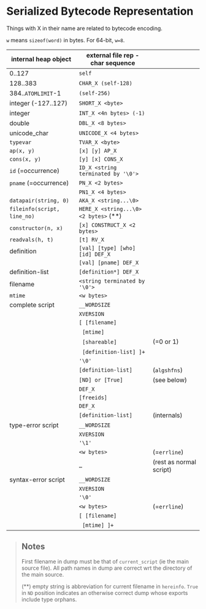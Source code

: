 # Serialized Bytecode Representation

Things with X in their name are related to bytecode encoding.

`w` means `sizeof(word)` in bytes. For 64-bit, `w=8`.

| internal heap object        | external file rep - char sequence         |                         |
| --------------------------- | ----------------------------------------- | ----------------------- |
| 0..127                      | `self`                                    |                         |
| 128..383                    | `CHAR_X (self-128)`                       |                         |
| 384..`ATOMLIMIT`-1          | `(self-256)`                              |                         |
| integer (-127..127)         | `SHORT_X <byte>`                          |                         |
| integer                     | `INT_X <4n bytes> (-1)`                   |                         |
| double                      | `DBL_X <8 bytes>`                         |                         |
| unicode_char                | `UNICODE_X <4 bytes>`                     |                         |
| `typevar`                   | `TVAR_X <byte>`                           |                         |
| `ap(x, y)`                  | `[x] [y] AP_X`                            |                         |
| `cons(x, y)`                | `[y] [x] CONS_X`                          |                         |
| `id` (=occurrence)          | `ID_X <string terminated by '\0'>`        |                         |
| `pname` (=occurrence)       | `PN_X <2 bytes>`                          |                         |
|                             | `PN1_X <4 bytes>`                         |                         |
| `datapair(string, 0)`       | `AKA_X <string...\0>`                     |                         |
| `fileinfo(script, line_no)`&nbsp;&nbsp; | `HERE_X <string...\0> <2 bytes>`     (**) |                         |
| `constructor(n, x)`         | `[x] CONSTRUCT_X <2 bytes>`               |                         |
| `readvals(h, t)`            | `[t] RV_X`                                |                         |
| definition                  | `[val] [type] [who] [id] DEF_X`           |                         |
|                             | `[val] [pname] DEF_X`                     |                         |
| definition-list             | `[definition*] DEF_X`                     |                         |
| filename                    | `<string terminated by '\0'>`             |                         |
| `mtime`                     | `<w bytes>`                               |                         |
| complete script             | `__WORDSIZE`                              |                         |
|                             | `XVERSION`                                |                         |
|                             | `[ [filename]`                            |                         |
|                             | &nbsp;&nbsp;`[mtime]`                     |                         |
|                             | &nbsp;&nbsp;`[shareable]`                 | (=0 or 1)               |
|                             | &nbsp;&nbsp;`[definition-list] ]+`        |                         |
|                             | `'\0'`                                    |                         |
|                             | `[definition-list]`                       | (`algshfns`)              |
|                             | `[ND] or [True]`                          | (see below)             |
|                             | `DEF_X`                                   |                         |
|                             | `[freeids]`                               |                         |
|                             | `DEF_X`                                   |                         |
|                             | `[definition-list]`                       | (internals)             |
| type-error script           | `__WORDSIZE`                              |                         |
|                             | `XVERSION`                                |                         |
|                             | `'\1'`                                    |                         |
|                             | `<w bytes>`                               | (=`errline`)              |
|                             | `…`                                       | (rest as normal script) |
| syntax-error script         | `__WORDSIZE`                              |                         |
|                             | `XVERSION`                                |                         |
|                             | `'\0'`                                    |                         |
|                             | `<w bytes>`                               | (=`errline`)              |
|                             | `[ [filename]`                            |                         |
|                             | &nbsp;&nbsp;`[mtime] ]+`                  |                         |


>  Notes
>    -----
> First filename in dump must be that of `current_script` (ie the
>    main source file).  All path names in dump are correct wrt the
>    directory of the main source.
>
>  (**) empty string is abbreviation for current filename in `hereinfo`.
>    `True` in `ND` position indicates an otherwise correct dump whose exports
>    include type orphans.
